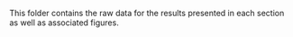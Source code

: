 This folder contains the raw data for the results presented in each section as well as associated figures.
